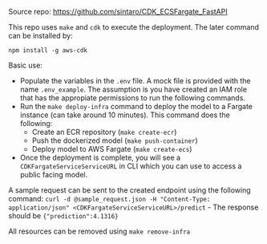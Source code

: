 Source repo: https://github.com/sintaro/CDK_ECSFargate_FastAPI

This repo uses `make` and `cdk` to execute the deployment. The later command can be installed by:

`npm install -g aws-cdk`

Basic use:
- Populate the variables in the `.env` file. A mock file is provided with the name `.env_example`. The assumption is you have created an IAM role that has the appropiate permissions to run the following commands.
- Run the `make deploy-infra` command to deploy the model to a Fargate instance (can take around 10 minutes). This command does the following:
    - Create an ECR repository (`make create-ecr`)
    - Push the dockerized model (`make push-container`)
    - Deploy model to AWS Fargate (`make create-ecs`)
- Once the deployment is complete, you will see a `CDKFargateServiceServiceURL` in CLI which you can use to access a public facing model.

A sample request can be sent to the created endpoint using the following command:
`curl -d @sample_request.json -H "Content-Type: application/json" <CDKFargateServiceServiceURL>/predict`
    - The response should be `{"prediction":4.1316}`

All resources can be removed using `make remove-infra`